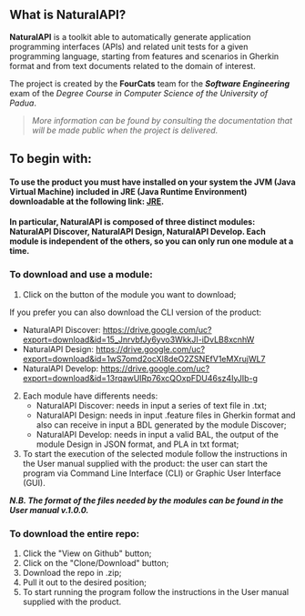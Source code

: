 ## What is NaturalAPI?
**NaturalAPI** is a toolkit able to automatically generate application programming interfaces (APIs) and related unit tests for a given programming language, starting from features and scenarios in Gherkin format and from text documents related to the domain of interest.


The project is created by the **FourCats** team for the _**Software Engineering**_ exam of the *Degree Course in Computer Science of the University of Padua*.
> *More information can be found by consulting the documentation that will be made public when the project is delivered.*

## To begin with:
#### To use the product you must have installed on your system the JVM (Java Virtual Machine) included in JRE (Java Runtime Environment) downloadable at the following link: [JRE](https://www.java.com/it/download/).
#### In particular, NaturalAPI is composed of three distinct modules: NaturalAPI Discover, NaturalAPI Design, NaturalAPI Develop. Each module is independent of the others, so you can only run one module at a time.
### To download and use a module:
1. Click on the button of the module you want to download;

If you prefer you can also download the CLI version of the product:
   * NaturalAPI Discover: https://drive.google.com/uc?export=download&id=15_JnrvbfJy6yvo3WkkJI-iDvLB8xcnhW
   * NaturalAPI Design: https://drive.google.com/uc?export=download&id=1wS7omd2ocXl8deO2ZSNEfV1eMXrujWL7
   * NaturalAPI Develop: https://drive.google.com/uc?export=download&id=13rqawUIRp76xcQOxpFDU46sz4IyJIb-g
2. Each module have differents needs:
   * NaturalAPI Discover: needs in input a series of text file in .txt; 
   * NaturalAPI Design: needs in input .feature files in Gherkin format and also can receive in input a BDL generated by the module Discover;
   * NaturalAPI Develop: needs in input a valid BAL, the output of the module Design in JSON format, and PLA in txt format; 
3. To start the execution of the selected module follow the instructions in the User manual supplied with the product: the user can start the program via Command Line Interface (CLI) or Graphic User Interface (GUI).

_**N.B. The format of the files needed by the modules can be found in the User manual v.1.0.0.**_ 


### To download the entire repo:
1. Click the "View on Github" button;
2. Click on the "Clone/Download" button;
3. Download the repo in .zip;
4. Pull it out to the desired position;
5. To start running the program follow the instructions in the User manual supplied with the product.
